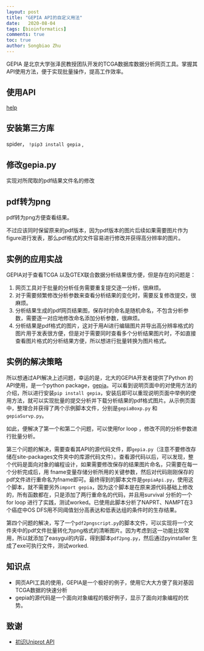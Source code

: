 ```yaml
---
layout: post
title: "GEPIA API的自定义用法"
date:   2020-08-04
tags: [bioinformatics]
comments: true
toc: true
author: Songbiao Zhu
---
```


GEPIA 是北京大学张泽民教授团队开发的TCGA数据库数据分析网页工具。掌握其API使用方法，便于实现批量操作，提高工作效率。

<!-- more -->
## 使用API

[help](http://gepia2.cancer-pku.cn/#api)

## 安装第三方库

spider， `!pip3 install gepia` ,



## 修改gepia.py

实现对所爬取的pdf结果文件名的修改

## pdf转为png

pdf转为png方便查看结果。

不过应该同时保留原来的pdf版本，因为pdf版本的图片后续如果需要图片作为figure进行发表，那么pdf格式的文件容易进行修改并获得高分辨率的图片。
## 实例的应用实战

GEPIA对于查看TCGA 以及GTEX联合数据分析结果很方便，但是存在的问题是：

1. 网页工具对于批量的分析任务需要重复提交逐一分析，很麻烦。
2. 对于需要频繁修改分析参数来查看分析结果的变化时，需要反复修改提交，很麻烦。
3. 分析结果生成的pdf网页结果图，保存时的命名是随机命名，不包含分析参数，需要逐一对应地修改命名添加分析参数，很麻烦。
4. 分析结果是pdf格式的图片，这对于用AI进行编辑图片并导出高分辨率格式的图片用于发表很方便，但是对于需要同时查看多个分析结果图片时，不如直接查看图片格式的分析结果方便，所以想进行批量转换为图片格式。

## 实例的解决策略

所以想通过API解决上述问题，幸运的是，北大的GEPIA开发者提供了Python 的API使用，是一个python package，[gepia](http://gepia2.cancer-pku.cn/#api)。可以看到说明页面中的对使用方法的介绍，所以进行安装`pip install gepia`，安装后即可以重现说明页面中举例的使用方法，就可以实现批量的提交分析并下载分析结果的pdf格式图片。从示例页面中，整理合并获得了两个示例脚本文件，分别是`gepiaBoxp.py` 和 `gepiaSurvp.py`。

如此，便解决了第一个和第二个问题，可以使用for loop ，修改不同的分析参数进行批量分析。

第三个问题的解决，需要查看其API的源代码文件，即`gepia.py`（注意不要修改存储在site-packages文件夹中的库源代码文件）。查看源代码以后，可以发现，整个代码是面向对象的编程设计，如果需要修改保存的结果图片命名，只需要在每一个分析完成后，用 fname变量存储分析所用的关键参数，然后对代码刚刚保存的pdf文件进行重命名为fname即可。最终得到的脚本文件是`gepiaApi.py`，使用这个脚本，就不需要另外`import gepia`，因为这个脚本是在原来源代码基础上修改的，所有函数都在，只是添加了两行重命名的代码，并且用survival 分析的一个for loop 进行了实践，测试worked。已使用此脚本分析了NAPRT、NAMPT在3个癌症中OS DFS用不同阈值划分高表达和低表达组的条件时的生存结果。

第四个问题的解决，写了一个`pdf2pngscript.py`的脚本文件，可以实现将一个文件夹中的pdf文件批量转化为png格式的清晰图片。因为考虑到这一功能比较常用，所以就添加了easygui的内容，得到脚本`pdf2png.py`，然后通过pyinstaller  生成了exe可执行文件，测试worked.

## 知识点

* 网页API工具的使用，GEPIA是一个极好的例子，使用它大大方便了我对基因TCGA数据的快速分析
* gepia的源代码是一个面向对象编程的极好例子，显示了面向对象编程的优势。


## 致谢

* [初识Uniprot API](http://www.bioinfo-scrounger.com/archives/417)


